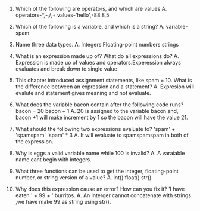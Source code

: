 1.  Which of the following are operators, and which are values
A.	 operators-*,-,/,+
   	 values-'hello',-88.8,5  	

2.  Which of the following is a variable, and which is a string?
A.	variable-spam

3. Name three data types.
A.	Integers
	Floating-point numbers
	strings

4. What is an expression made up of? What do all expressions do?
A.	Expression is made uo of values and operators.Experession always evaluates and break down to single value

5. This chapter introduced assignment statements, like spam = 10. What is the difference between an expression and a statement?
A.	Expresion will evalute and statement gives meaning and not evaluate.

6. What does the variable bacon contain after the following code runs?
    bacon = 20
    bacon + 1
A.	20 is assigned to the variable bacon and, bacon +1 will make increment by 1 so the bacon will have the value 21.

7. What should the following two expressions evaluate to?
    'spam' + 'spamspam'
    'spam' * 3
A.	It will evaluate to spamspamspam in both of the expression.

8. Why is eggs a valid variable name while 100 is invalid?
A.	A varaiable name cant begin with integers.

9. What three functions can be used to get the integer, floating-point number, or string version of a value?
A.	int()
	float()
	str()

10. Why does this expression cause an error? How can you fix it?
     'I have eaten ' + 99 + ' burritos.
A.	An interger cannot concatenate with strings ,we have make 99 as string using str().